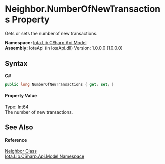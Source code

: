 # Neighbor.NumberOfNewTransactions Property 
 

Gets or sets the number of new transactions.

**Namespace:**&nbsp;<a href="N_Iota_Lib_CSharp_Api_Model">Iota.Lib.CSharp.Api.Model</a><br />**Assembly:**&nbsp;IotaApi (in IotaApi.dll) Version: 1.0.0.0 (1.0.0.0)

## Syntax

**C#**<br />
``` C#
public long NumberOfNewTransactions { get; set; }
```


#### Property Value
Type: <a href="http://msdn2.microsoft.com/en-us/library/6yy583ek" target="_blank">Int64</a><br />The number of new transactions.

## See Also


#### Reference
<a href="T_Iota_Lib_CSharp_Api_Model_Neighbor">Neighbor Class</a><br /><a href="N_Iota_Lib_CSharp_Api_Model">Iota.Lib.CSharp.Api.Model Namespace</a><br />